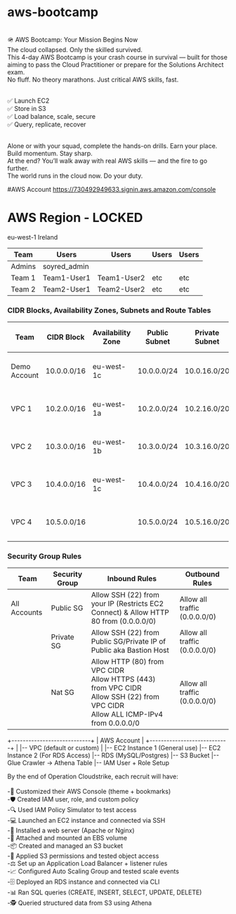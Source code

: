 # aws-bootcamp

<br>🪖 AWS Bootcamp: Your Mission Begins Now
<br>The cloud collapsed. Only the skilled survived.
<br>This 4-day AWS Bootcamp is your crash course in survival — built for those aiming to pass the Cloud Practitioner or prepare for the Solutions Architect exam.
<br>No fluff. No theory marathons. Just critical AWS skills, fast.

<br>✅ Launch EC2
<br>✅ Store in S3
<br>✅ Load balance, scale, secure
<br>✅ Query, replicate, recover

<br>Alone or with your squad, complete the hands-on drills. Earn your place. Build momentum. Stay sharp.
<br>At the end? You’ll walk away with real AWS skills — and the fire to go further.
<br>The world runs in the cloud now. Do your duty.

#AWS Account
https://730492949633.signin.aws.amazon.com/console

# AWS Region - LOCKED 
eu-west-1 Ireland

| **Team**       | **Users**      | **Users**     | **Users** | **Users** |
|----------------|----------------|---------------|-----------|-----------|
| Admins         | soyred_admin   |               |           |           |
| Team 1         | Team1-User1    | Team1-User2   |  etc      |    etc    |
| Team 2         | Team2-User1    | Team2-User2   |  etc      |    etc    |

### CIDR Blocks, Availability Zones, Subnets and Route Tables

| **Team**       | **CIDR Block**  | **Availability Zone** | **Public Subnet**     | **Private Subnet**    | **Public Route Table**                | **Private Route Table**                            |
|----------------|-----------------|-----------------------|-----------------------|-----------------------|---------------------------------------|----------------------------------------------------|
| Demo Account   | 10.0.0.0/16     | eu-west-1c            | 10.0.0.0/24           | 10.0.16.0/20          | 0.0.0.0/0 via Internet Gateway        | 0.0.0.0/0 via NAT Instance/Gateway or VPC Endpoint |
| VPC 1         | 10.2.0.0/16     | eu-west-1a            | 10.2.0.0/24           | 10.2.16.0/20          | 0.0.0.0/0 via Internet Gateway        | 0.0.0.0/0 via NAT Instance/Gateway or VPC Endpoint |
| VPC 2         | 10.3.0.0/16     | eu-west-1b            | 10.3.0.0/24           | 10.3.16.0/20          | 0.0.0.0/0 via Internet Gateway        | 0.0.0.0/0 via NAT Instance/Gateway or VPC Endpoint |
| VPC 3         | 10.4.0.0/16     | eu-west-1c            | 10.4.0.0/24           | 10.4.16.0/20          | 0.0.0.0/0 via Internet Gateway        | 0.0.0.0/0 via NAT Instance/Gateway or VPC Endpoint |
| VPC 4     | 10.5.0.0/16     |                       | 10.5.0.0/24           | 10.5.16.0/20          | 0.0.0.0/0 via Internet Gateway        | 0.0.0.0/0 via NAT Instance/Gateway or VPC Endpoint |


### Security Group Rules

| **Team**       | **Security Group**    | **Inbound Rules**                                                                                                                      | **Outbound Rules**            |
|----------------|-----------------------|----------------------------------------------------------------------------------------------------------------------------------------|-------------------------------|
| All Accounts   | Public SG             | Allow SSH (22) from your IP (Restricts EC2 Connect) & Allow HTTP 80 from  (0.0.0.0/0)                                                  | Allow all traffic (0.0.0.0/0) |
|                | Private SG            | Allow SSH (22) from Public SG/Private IP of Public aka Bastion Host                                                                    | Allow all traffic (0.0.0.0/0) |
|                | Nat SG                | Allow HTTP (80) from VPC CIDR<br>Allow HTTPS (443) from VPC CIDR<br>Allow SSH (22) from VPC CIDR<br>Allow ALL ICMP-IPv4 from 0.0.0.0/0 | Allow all traffic (0.0.0.0/0) |

+----------------------------+
|        AWS Account        |
+----------------------------+
        |
        |-- VPC (default or custom)
            |
            |-- EC2 Instance 1 (General use)
            |-- EC2 Instance 2 (For RDS Access)
            |-- RDS (MySQL/Postgres)
            |-- S3 Bucket
            |-- Glue Crawler -> Athena Table
            |-- IAM User + Role Setup

By the end of Operation Cloudstrike, each recruit will have:<br>
<br>-🎨 Customized their AWS Console (theme + bookmarks)
<br>-🛡️ Created IAM user, role, and custom policy
<br>-🔍 Used IAM Policy Simulator to test access
<br>-💻 Launched an EC2 instance and connected via SSH
<br>-🔧 Installed a web server (Apache or Nginx)
<br>-💾 Attached and mounted an EBS volume
<br>-📦 Created and managed an S3 bucket
<br>-🔐 Applied S3 permissions and tested object access
<br>-⚖️ Set up an Application Load Balancer + listener rules
<br>-📈 Configured Auto Scaling Group and tested scale events
<br>-🗄️ Deployed an RDS instance and connected via CLI
<br>-📊 Ran SQL queries (CREATE, INSERT, SELECT, UPDATE, DELETE)
<br>-🕵️ Queried structured data from S3 using Athena

